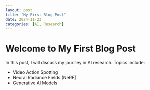 ```yaml
---
layout: post
title: "My First Blog Post"
date: 2024-11-23
categories: [AI, Research]
---
```


# Welcome to My First Blog Post

In this post, I will discuss my journey in AI research.
Topics include:
- Video Action Spotting
- Neural Radiance Fields (NeRF)
- Generative AI Models

